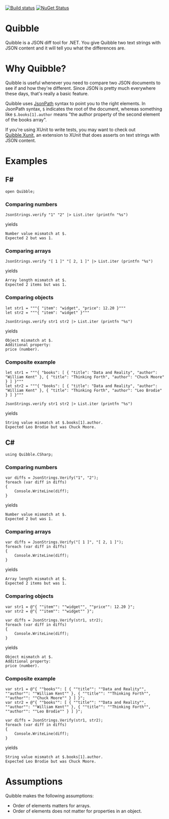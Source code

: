 [![Build status](https://ci.appveyor.com/api/projects/status/0v6946lhh480cgbk?svg=true)](https://ci.appveyor.com/project/NRKOpensource/json-quibble)
[![NuGet Status](https://img.shields.io/nuget/v/Quibble.svg?style=flat)](https://www.nuget.org/packages/Quibble/)

# Quibble

Quibble is a JSON diff tool for .NET. You give Quibble two text strings with JSON content and it will tell you what the differences are.

# Why Quibble?

Quibble is useful whenever you need to compare two JSON documents to see if and how they're different. Since JSON is pretty much everywhere these days, that's really a basic feature.

Quibble uses [JsonPath](https://goessner.net/articles/JsonPath/) syntax to point you to the right elements. In JsonPath syntax, `$` indicates the root of the document, whereas something like `$.books[1].author` means "the author property of the second element of the books array".

If you're using XUnit to write tests, you may want to check out [Quibble.Xunit](https://github.com/nrkno/json-quibble-xunit), an extension to XUnit that does asserts on text strings with JSON content.

# Examples 

## F#

```
open Quibble;
```

### Comparing numbers

```
JsonStrings.verify "1" "2" |> List.iter (printfn "%s")
```

yields

```
Number value mismatch at $.
Expected 2 but was 1.
```

### Comparing arrays

```
JsonStrings.verify "[ 1 ]" "[ 2, 1 ]" |> List.iter (printfn "%s")
```

yields

```
Array length mismatch at $.
Expected 2 items but was 1.
```

### Comparing objects

```
let str1 = """{ "item": "widget", "price": 12.20 }"""
let str2 = """{ "item": "widget" }"""

JsonStrings.verify str1 str2 |> List.iter (printfn "%s")
```

yields

```
Object mismatch at $.
Additional property:
price (number).
```

### Composite example

```
let str1 = """{ "books": [ { "title": "Data and Reality", "author": "William Kent" }, { "title": "Thinking Forth", "author": "Chuck Moore" } ] }"""
let str2 = """{ "books": [ { "title": "Data and Reality", "author": "William Kent" }, { "title": "Thinking Forth", "author": "Leo Brodie" } ] }"""

JsonStrings.verify str1 str2 |> List.iter (printfn "%s")
```

yields

```
String value mismatch at $.books[1].author.
Expected Leo Brodie but was Chuck Moore.
```

## C#

```
using Quibble.CSharp;
```

### Comparing numbers

```
var diffs = JsonStrings.Verify("1", "2");
foreach (var diff in diffs)
{
    Console.WriteLine(diff);
}
```

yields

```
Number value mismatch at $.
Expected 2 but was 1.
```

### Comparing arrays

```
var diffs = JsonStrings.Verify("[ 1 ]", "[ 2, 1 ]");
foreach (var diff in diffs)
{
    Console.WriteLine(diff);
}
```

yields

```
Array length mismatch at $.
Expected 2 items but was 1.
```

### Comparing objects

```
var str1 = @"{ ""item"": ""widget"", ""price"": 12.20 }";
var str2 = @"{ ""item"": ""widget"" }";

var diffs = JsonStrings.Verify(str1, str2);
foreach (var diff in diffs)
{
    Console.WriteLine(diff);
}
```

yields

```
Object mismatch at $.
Additional property:
price (number).
```

### Composite example

```
var str1 = @"{ ""books"": [ { ""title"": ""Data and Reality"", ""author"": ""William Kent"" }, { ""title"": ""Thinking Forth"", ""author"": ""Chuck Moore"" } ] }";
var str2 = @"{ ""books"": [ { ""title"": ""Data and Reality"", ""author"": ""William Kent"" }, { ""title"": ""Thinking Forth"", ""author"": ""Leo Brodie"" } ] }";

var diffs = JsonStrings.Verify(str1, str2);
foreach (var diff in diffs)
{
    Console.WriteLine(diff);
}
```

yields

```
String value mismatch at $.books[1].author.
Expected Leo Brodie but was Chuck Moore.
```

# Assumptions

Quibble makes the following assumptions: 
* Order of elements matters for arrays.
* Order of elements does not matter for properties in an object.
